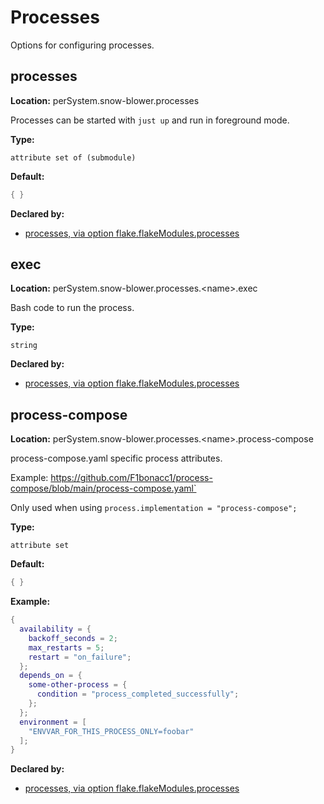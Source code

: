 # Processes

Options for configuring processes.

## processes
**Location:** perSystem.snow-blower.processes

Processes can be started with ``just up`` and run in foreground mode.

**Type:**

`attribute set of (submodule)`

**Default:**
```nix
{ }
```

**Declared by:**

- [processes, via option flake.flakeModules.processes](modules/processes)


## exec
**Location:** perSystem.snow-blower.processes.\<name\>.exec

Bash code to run the process.

**Type:**

`string`

**Declared by:**

- [processes, via option flake.flakeModules.processes](modules/processes)


## process-compose
**Location:** perSystem.snow-blower.processes.\<name\>.process-compose

process-compose.yaml specific process attributes.

Example: https://github.com/F1bonacc1/process-compose/blob/main/process-compose.yaml`

Only used when using ``process.implementation = "process-compose";``


**Type:**

`attribute set`

**Default:**
```nix
{ }
```

**Example:**

```nix
{
  availability = {
    backoff_seconds = 2;
    max_restarts = 5;
    restart = "on_failure";
  };
  depends_on = {
    some-other-process = {
      condition = "process_completed_successfully";
    };
  };
  environment = [
    "ENVVAR_FOR_THIS_PROCESS_ONLY=foobar"
  ];
}
```

**Declared by:**

- [processes, via option flake.flakeModules.processes](modules/processes)

